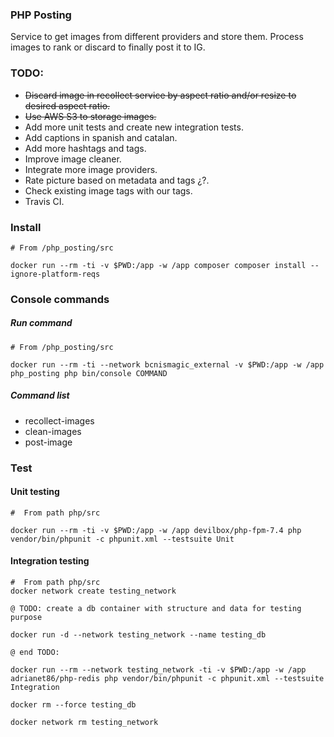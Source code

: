 ### PHP Posting
Service to get images from different providers and store them.
Process images to rank or discard to finally post it to IG.

### TODO:
+ ~~Discard image in recollect service by aspect ratio and/or resize to desired aspect ratio.~~
+ ~~Use AWS S3 to storage images.~~ 
+ Add more unit tests and create new integration tests.
+ Add captions in spanish and catalan.
+ Add more hashtags and tags.
+ Improve image cleaner.
+ Integrate more image providers.
+ Rate picture based on metadata and tags ¿?.
+ Check existing image tags with our tags.
+ Travis CI.

### Install 
    # From /php_posting/src
        
    docker run --rm -ti -v $PWD:/app -w /app composer composer install --ignore-platform-reqs

### Console commands
##### Run command
    # From /php_posting/src
    
    docker run --rm -ti --network bcnismagic_external -v $PWD:/app -w /app php_posting php bin/console COMMAND 
    
##### Command list
* recollect-images 
* clean-images 
* post-image 

### Test
#### Unit testing
    #  From path php/src
    
    docker run --rm -ti -v $PWD:/app -w /app devilbox/php-fpm-7.4 php vendor/bin/phpunit -c phpunit.xml --testsuite Unit

#### Integration testing
    #  From path php/src
    docker network create testing_network
    
    @ TODO: create a db container with structure and data for testing purpose
    
    docker run -d --network testing_network --name testing_db  
    
    @ end TODO:
    
    docker run --rm --network testing_network -ti -v $PWD:/app -w /app adrianet86/php-redis php vendor/bin/phpunit -c phpunit.xml --testsuite Integration
    
    docker rm --force testing_db
    
    docker network rm testing_network